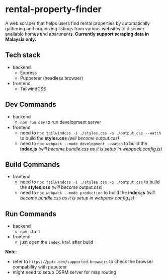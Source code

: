 
# rental-property-finder
A web scraper that helps users find rental properties by automatically gathering and organizing listings from various websites to discover available homes and apartments. **Currently support scraping data in Malaysia only.**

## Tech stack
- backend 
    - Express
    - Puppeteer (headless browser)
- frontend
    - TailwindCSS

## Dev Commands
- backend
    - `npm run dev` to run development server
- frontend
    - need to `npx tailwindcss -i ./styles.css -o ./output.css --watch` to build the **styles.css** *(will become output.css)*
    - need to `npx webpack --mode development --watch` to build the **index.js** *(will become bundle.css as it is setup in webpack.config.js)*


## Build Commands
- frontend
    - need to `npx tailwindcss -i ./styles.css -o ./output.css` to build the **styles.css** *(will become output.css)*
    - need to `npx webpack --mode production` to build the **index.js** *(will become bundle.css as it is setup in webpack.config.js)*


## Run Commands
- backend
    - `npm start`
- frontend 
    - just open the `index.html` after build

**Note**:
- refer to `https://pptr.dev/supported-browsers` to check the browser compability with pupeteer
- might need to setup OSRM server for map routing